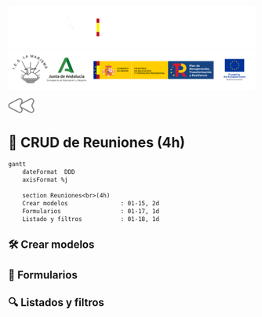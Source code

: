 ![](https://raw.githubusercontent.com/jcorvid509/.resGen/9cf65965f880c39d5e634d73522a6d656c4ea501/_bannerD.png#gh-dark-mode-only)
![](https://raw.githubusercontent.com/jcorvid509/.resGen/9cf65965f880c39d5e634d73522a6d656c4ea501/_bannerL.png#gh-light-mode-only)

<a href="/.md/readme.md"><img src="https://raw.githubusercontent.com/jcorvid509/.resGen/9cf65965f880c39d5e634d73522a6d656c4ea501/_back.svg" height="30"></a>

# 📅 CRUD de Reuniones (4h)

```mermaid
gantt
    dateFormat  DDD
    axisFormat %j
   
    section Reuniones<br>(4h)
    Crear modelos               : 01-15, 2d
    Formularios                 : 01-17, 1d
    Listado y filtros           : 01-18, 1d
```

## 🛠️ Crear modelos

## 📝 Formularios

## 🔍 Listados y filtros